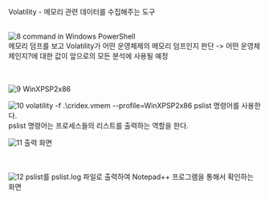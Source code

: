   Volatility - 메모리 관련 데이터를 수집해주는 도구<br><br>

  ![8](https://github.com/user-attachments/assets/bb1d2aa7-b74f-4ae9-a7a0-a6d03788940d)
command in Windows PowerShell<br>
메모리 덤프를 보고 Volatility가 어떤 운영체제의 메모리 덤프인지 판단 -> 어떤 운영체제인지?에 대한 값이 앞으로의 모든 분석에 사용될 예정<br><br><br>

![9](https://github.com/user-attachments/assets/c22f94c7-5e3e-404a-b816-fe62f02e9c8f)
WinXPSP2x86


![10](https://github.com/user-attachments/assets/6c62d416-6502-4313-8c5e-9029832c08ab)
volatility -f .\cridex.vmem --profile=WinXPSP2x86 pslist 명령어를 사용한다.<br>
pslist 명령어는 프로세스들의 리스트를 출력하는 역할을 한다.<br>

![11](https://github.com/user-attachments/assets/8c30e806-9904-4380-8f2f-68166c95eaf2)
출력 화면<br><br><br>

![12](https://github.com/user-attachments/assets/bf3d32a9-46ef-47de-9543-3cb52762dd83)
pslist를 pslist.log 파일로 출력하여 Notepad++ 프로그램을 통해서 확인하는 화면
